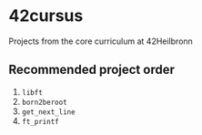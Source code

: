 # 42cursus
Projects from the core curriculum at 42Heilbronn

## Recommended project order
1. `libft`
2. `born2beroot`
3. `get_next_line`
4. `ft_printf`

